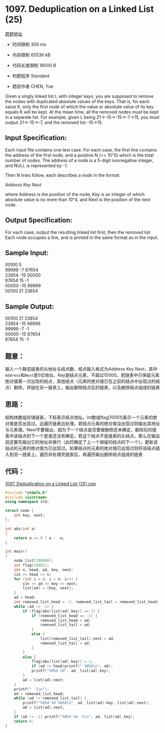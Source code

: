 ﻿# 1097. Deduplication on a Linked List (25)

[原题地址](https://www.patest.cn/contests/pat-a-practise/1097)

* 时间限制   300 ms



* 内存限制   65536 kB



* 代码长度限制   16000 B



* 判题程序   Standard 

* 题目作者   CHEN, Yue



Given a singly linked list L with integer keys, you are supposed to remove the nodes with duplicated absolute values of the keys. That is, for each value K, only the first node of which the value or absolute value of its key equals K will be kept. At the mean time, all the removed nodes must be kept in a separate list. For example, given L being 21→-15→-15→-7→15, you must output 21→-15→-7, and the removed list -15→15.

## Input Specification: 

Each input file contains one test case. For each case, the first line contains the address of the first node, and a positive N (<= 10^5) which is the total number of nodes. The address of a node is a 5-digit nonnegative integer, and NULL is represented by -1.

Then N lines follow, each describes a node in the format:

*Address Key Next*

where Address is the position of the node, Key is an integer of which absolute value is no more than 10^4, and Next is the position of the next node.

## Output Specification: 

For each case, output the resulting linked list first, then the removed list. Each node occupies a line, and is printed in the same format as in the input. 
## Sample Input:
00100 5  
99999 -7 87654  
23854 -15 00000  
87654 15 -1  
00000 -15 99999  
00100 21 23854  

## Sample Output:
00100 21 23854  
23854 -15 99999  
99999 -7 -1  
00000 -15 87654  
87654 15 -1  

## 题意：

输入一个静态链表的头地址与结点数，结点输入格式为*Address Key Next*，其中`Address`和`Next`是5位地址，Key是结点元素，不超过10000。若链表中只保留元素绝对值第一次出现的结点，其他结点（元素的绝对值已在之前的结点中出现过的结点）删除，并链在另一链表上，输出删除结点后的链表，以及删除结点组成的链表

## 思路：


结构体数组存储链表，下标表示结点地址。int数组flag[10001]表示一个元素的绝对值是否出现过。边遍历链表边处理，若结点元素的绝对值没出现过则输出其地址与元素值，Next不要输出，因为下一个结点是否要被删除还未确定，删除后的链表中该结点的下一个是谁还没有确定。若这个结点不是链表的头结点，那么在输出前还要先输出它的地址并换行（此时确定了上一个保留的结点的下一个）。更新该结点的元素的绝对值为已出现过。如果结点的元素的绝对值已出现过则将该结点插入到另一链表上。遍历并处理完链表后，再遍历输出删除结点组成的链表

## 代码：

[1097. Deduplication on a Linked List (25).cpp ](https://github.com/jerrykcode/PAT-Practise/blob/master/PAT%20Advanced%20Level%20Practise/1097.%20Deduplication%20on%20a%20Linked%20List%20(25)/1097.%20Deduplication%20on%20a%20Linked%20List%20(25)_2.cpp)


```cpp
#include "stdafx.h"
#include <iostream>
using namespace std;

struct node {
	int key, next;
};

int abs(int a)
{
	return a >= 0 ? a : -a;
}

int main()
{
	node list[100000];
	int flag[10001];
	int n, head, ad, key, next;
	cin >> head >> n;
	for (int i = 0; i < n; i++) {
		cin >> ad >> key >> next;
		list[ad] = {key, next};
	}
	ad = head;
	int removed_list_head = -1, removed_list_tail = removed_list_head;
	while (ad != -1) {
		if (flag[abs(list[ad].key)] == 1) {
			if (removed_list_head == -1) {
				removed_list_head = ad;
				removed_list_tail = ad;
			}
			else {
				list[removed_list_tail].next = ad;
				removed_list_tail = ad;
			}
		}
		else {
			flag[abs(list[ad].key)] = 1;
			if (ad != head)printf(" %05d\n", ad);
			printf("%05d %d", ad, list[ad].key);
		}
		ad = list[ad].next;
	}
	printf(" -1\n");
	ad = removed_list_head;
	while (ad != removed_list_tail) {
		printf("%05d %d %05d\n", ad, list[ad].key, list[ad].next);
		ad = list[ad].next;
	}
	if (ad != -1) printf("%05d %d -1\n", ad, list[ad].key);
    return 0;
}
```
